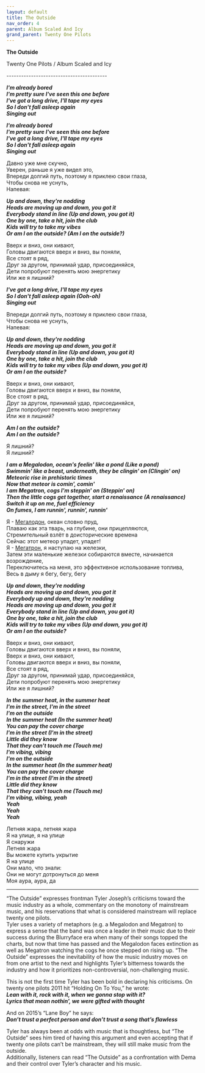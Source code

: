 ```yaml
---  
layout: default  
title: The Outside  
nav_order: 4  
parent: Album Scaled And Icy  
grand_parent: Twenty One Pilots  
---  
```


**The Outside**
<p>
Twenty One Pilots / Album Scaled and Icy
</p>  
-----------------------------------------

**_I'm already bored  
I'm pretty sure I've seen this one before  
I've got a long drive, I'll tape my eyes  
So I don't fall asleep again  
Singing out_**  

**_I'm already bored  
I'm pretty sure I've seen this one before  
I've got a long drive, I'll tape my eyes  
So I don't fall asleep again  
Singing out_**  

Давно уже мне скучно,  
Уверен, раньше я уже видел это,  
Впереди долгий путь, поэтому я приклею свои глаза,  
Чтобы снова не уснуть,  
Напевая:  

**_Up and down, they're nodding  
Heads are moving up and down, you got it  
Everybody stand in line (Up and down, you got it)  
One by one, take a hit, join the club  
Kids will try to take my vibes  
Or am I on the outside? (Am I on the outside?)_**  
    
Вверх и вниз, они кивают,  
Головы двигаются вверх и вниз, вы поняли,  
Все стоят в ряд,  
Друг за другом, принимай удар, присоединяйся,  
Дети попробуют перенять мою энергетику  
Или же я лишний?  

**_I've got a long drive, I'll tape my eyes  
So I don't fall asleep again (Ooh-oh)  
Singing out_**  

Впереди долгий путь, поэтому я приклею свои глаза,  
Чтобы снова не уснуть,  
Напевая:  

**_Up and down, they're nodding  
Heads are moving up and down, you got it  
Everybody stand in line (Up and down, you got it)  
One by one, take a hit, join the club  
Kids will try to take my vibes (Up and down, you got it)  
Or am I on the outside?_**  

Вверх и вниз, они кивают,  
Головы двигаются вверх и вниз, вы поняли,  
Все стоят в ряд,  
Друг за другом, принимай удар, присоединяйся,  
Дети попробуют перенять мою энергетику  
Или же я лишний?  

**_Am I on the outside?  
Am I on the outside?_**  

Я лишний?  
Я лишний?  

**_I am a Megalodon, ocean's feelin' like a pond (Like a pond)  
Swimmin' like a beast, underneath, they be clingin' on (Clingin' on)  
Meteoric rise in prehistoric times  
Now that meteor is comin', comin'  
I am Megatron, cogs I'm steppin' on (Steppin' on)  
Then the little cogs get together, start a renaissance (A renaissance)  
Switch it up on me, fuel efficiency  
On fumes, I am runnin', runnin', runnin'_**  

Я - [Мегалодон](https://ru.wikipedia.org/wiki/%D0%9C%D0%B5%D0%B3%D0%B0%D0%BB%D0%BE%D0%B4%D0%BE%D0%BD), океан словно пруд,  
Плаваю как эта тварь, на глубине, они прицепляются,  
Стремительный взлёт в доисторические времена  
Сейчас этот метеор упадет, упадет!  
Я - [Мегатрон](https://ru.wikipedia.org/wiki/%D0%9C%D0%B5%D0%B3%D0%B0%D1%82%D1%80%D0%BE%D0%BD), я наступаю на железки,  
Затем эти маленькие железки собираются вместе, начинается возрождение,  
Переключитесь на меня, это эффективное использование топлива,  
Весь в дыму я бегу, бегу, бегу  

**_Up and down, they're nodding  
Heads are moving up and down, you got it  
Everybody up and down, they're nodding  
Heads are moving up and down, you got it  
Everybody stand in line (Up and down, you got it)  
One by one, take a hit, join the club  
Kids will try to take my vibes (Up and down, you got it)  
Or am I on the outside?_**  

Вверх и вниз, они кивают,  
Головы двигаются вверх и вниз, вы поняли,  
Вверх и вниз, они кивают,  
Головы двигаются вверх и вниз, вы поняли,  
Все стоят в ряд,  
Друг за другом, принимай удар, присоединяйся,  
Дети попробуют перенять мою энергетику  
Или же я лишний?  

**_In the summer heat, in the summer heat  
I'm in the street, I'm in the street  
I'm on the outside  
In the summer heat (In the summer heat)  
You can pay the cover charge  
I'm in the street (I'm in the street)  
Little did they know  
That they can't touch me (Touch me)  
I'm vibing, vibing  
I'm on the outside  
In the summer heat (In the summer heat)  
You can pay the cover charge  
I'm in the street (I'm in the street)  
Little did they know  
That they can't touch me (Touch me)  
I'm vibing, vibing, yeah  
Yeah  
Yeah  
Yeah_**  

Летняя жара, летняя жара  
Я на улице, я на улице  
Я снаружи  
Летняя жара  
Вы можете купить укрытие  
Я на улице  
Они мало, что знали:  
Они не могут дотронуться до меня  
Моя аура, аура, да  

- - -

“The Outside” expresses frontman Tyler Joseph’s criticisms toward the music industry as a whole, commentary on the monotony of mainstream music, and his reservations that what is considered mainstream will replace twenty one pilots.  
Tyler uses a variety of metaphors (e.g. a Megalodon and Megatron) to express a sense that the band was once a leader in their music due to their success during the Blurryface era when many of their songs topped the charts, but now that time has passed and the Megalodon faces extinction as well as Megatron watching the cogs he once stepped on rising up. “The Outside” expresses the inevitability of how the music industry moves on from one artist to the next and highlights Tyler’s bitterness towards the industry and how it prioritizes non-controversial, non-challenging music.  

This is not the first time Tyler has been bold in declaring his criticisms. On twenty one pilots 2011 hit “Holding On To You,” he wrote:  
_**Lean with it, rock with it, when we gonna stop with it?  
Lyrics that mean nothin', we were gifted with thought**_  

And on 2015’s “Lane Boy” he says:  
_**Don’t trust a perfect person and don’t trust a song that’s flawless**_  

Tyler has always been at odds with music that is thoughtless, but “The Outside” sees him tired of having this argument and even accepting that if twenty one pilots can’t be mainstream, they will still make music from the outside.  
Additionally, listeners can read “The Outside” as a confrontation with Dema and their control over Tyler’s character and his music.  
